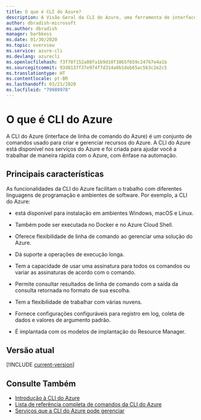 ```yaml
---
title: O que é CLI do Azure?
description: A Visão Geral da CLI do Azure, uma ferramenta de interface de linha de comando projetada para criar e gerenciar recursos do Azure, agora está disponível em ambientes Windows, macOS e Linux.
author: dbradish-microsoft
ms.author: dbradish
manager: barbkess
ms.date: 01/30/2020
ms.topic: overview
ms.service: azure-cli
ms.devlang: azurecli
ms.openlocfilehash: f3f78f152a80fa1b9d10f3865f659c24767e4a1b
ms.sourcegitcommit: 93d8137f37e974f7d314a0b1deb65ac563c2e2c5
ms.translationtype: HT
ms.contentlocale: pt-BR
ms.lasthandoff: 03/21/2020
ms.locfileid: "79989978"
---
```

# <a name="what-is-azure-cli"></a>O que é CLI do Azure

A CLI do Azure (interface de linha de comando do Azure) é um conjunto de comandos usado para criar e gerenciar recursos do Azure.  A CLI do Azure está disponível nos serviços do Azure e foi criada para ajudar você a trabalhar de maneira rápida com o Azure, com ênfase na automação.

## <a name="key-characteristics"></a>Principais características

As funcionalidades da CLI do Azure facilitam o trabalho com diferentes linguagens de programação e ambientes de software.  Por exemplo, a CLI do Azure:

- está disponível para instalação em ambientes Windows, macOS e Linux.

- Também pode ser executada no Docker e no Azure Cloud Shell.
- Oferece flexibilidade de linha de comando ao gerenciar uma solução do Azure.
- Dá suporte a operações de execução longa.
- Tem a capacidade de usar uma assinatura para todos os comandos ou variar as assinaturas de acordo com o comando.
- Permite consultar resultados de linha de comando com a saída da consulta retornada no formato de sua escolha.
- Tem a flexibilidade de trabalhar com várias nuvens.
- Fornece configurações configuráveis para registro em log, coleta de dados e valores de argumento padrão.
- É implantada com os modelos de implantação do Resource Manager.

## <a name="current-version"></a>Versão atual

[!INCLUDE [current-version](includes/current-version.md)]

## <a name="see-also"></a>Consulte Também

- [Introdução à CLI do Azure](get-started-with-azure-cli.md)
- [Lista de referência completa de comandos da CLI do Azure](/cli/azure/reference-index)
- [Serviços que a CLI do Azure pode gerenciar](azure-services-the-azure-cli-can-manage.md)
